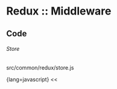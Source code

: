 Redux :: Middleware
===

Code
---

###### Store

src/common/redux/store.js

{lang=javascript}
<<[](../packages/react-app/src/common/redux/store.js)
